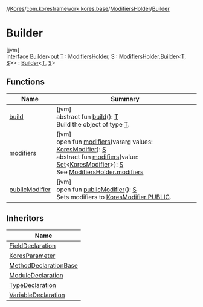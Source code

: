 //[Kores](../../../../index.md)/[com.koresframework.kores.base](../../index.md)/[ModifiersHolder](../index.md)/[Builder](index.md)

# Builder

[jvm]\
interface [Builder](index.md)<out [T](index.md) : [ModifiersHolder](../index.md), [S](index.md) : [ModifiersHolder.Builder](index.md)<[T](index.md), [S](index.md)>> : [Builder](../../../com.koresframework.kores.builder/-builder/index.md)<[T](index.md), [S](index.md)>

## Functions

| Name | Summary |
|---|---|
| [build](../../../com.koresframework.kores.builder/-builder/build.md) | [jvm]<br>abstract fun [build](../../../com.koresframework.kores.builder/-builder/build.md)(): [T](index.md)<br>Build the object of type [T](../../../com.koresframework.kores.builder/-builder/index.md). |
| [modifiers](modifiers.md) | [jvm]<br>open fun [modifiers](modifiers.md)(vararg values: [KoresModifier](../../-kores-modifier/index.md)): [S](index.md)<br>abstract fun [modifiers](modifiers.md)(value: [Set](https://kotlinlang.org/api/latest/jvm/stdlib/kotlin.collections/-set/index.html)<[KoresModifier](../../-kores-modifier/index.md)>): [S](index.md)<br>See [ModifiersHolder.modifiers](../modifiers.md) |
| [publicModifier](public-modifier.md) | [jvm]<br>open fun [publicModifier](public-modifier.md)(): [S](index.md)<br>Sets modifiers to [KoresModifier.PUBLIC](../../-kores-modifier/-p-u-b-l-i-c/index.md). |

## Inheritors

| Name |
|---|
| [FieldDeclaration](../../-field-declaration/-builder/index.md) |
| [KoresParameter](../../-kores-parameter/-builder/index.md) |
| [MethodDeclarationBase](../../-method-declaration-base/-builder/index.md) |
| [ModuleDeclaration](../../-module-declaration/-builder/index.md) |
| [TypeDeclaration](../../-type-declaration/-builder/index.md) |
| [VariableDeclaration](../../-variable-declaration/-builder/index.md) |
